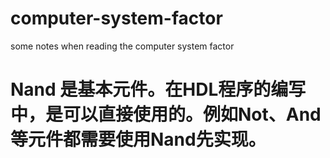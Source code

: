 # computer-system-factor
some notes when reading the computer system factor

# Nand 是基本元件。在HDL程序的编写中，是可以直接使用的。例如Not、And等元件都需要使用Nand先实现。
